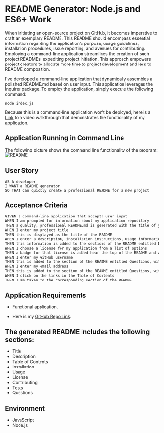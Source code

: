 # README Generator: Node.js and ES6+ Work

When initiating an open-source project on GitHub, it becomes imperative to craft an exemplary README. This README should encompass essential information regarding the application's purpose, usage guidelines, installation procedures, issue reporting, and avenues for contributing. Employing a command-line application streamlines the creation of such project READMEs, expediting project initiation. This approach empowers project creators to allocate more time to project development and less to README composition.

I've developed a command-line application that dynamically assembles a polished README.md based on user input. This application leverages the Inquirer package. To employ the application, simply execute the following command:

```
node index.js
```

Because this is a command-line application won’t be deployed, here is a <a href="https://drive.google.com/file/d/1VWWWcUwy8Li_TuWUN21cfA7TWxyq-Opn/view?usp=drive_link" target="_blank">Link</a> to a video walkthrough that demonstrates the functionality of my application.

## Application Running in Command Line
The following picture shows the command line functionality of the program:
![README](assets/FunctionalityREADME.png)


## User Story

```
AS A developer
I WANT a README generator
SO THAT can quickly create a professional README for a new project
```

## Acceptance Criteria

```md
GIVEN a command-line application that accepts user input
WHEN I am prompted for information about my application repository
THEN a quality, professional README.md is generated with the title of your project and sections entitled Description, Table of Contents, Installation, Usage, License, Contributing, Tests, and Questions
WHEN I enter my project title
THEN this is displayed as the title of the README
WHEN I enter a description, installation instructions, usage information, contribution guidelines, and test instructions
THEN this information is added to the sections of the README entitled Description, Installation, Usage, Contributing, and Tests
WHEN I choose a license for my application from a list of options
THEN a badge for that license is added hear the top of the README and a notice is added to the section of the README entitled License that explains which license the application is covered under
WHEN I enter my GitHub username
THEN this is added to the section of the README entitled Questions, with a link to my GitHub profile
WHEN I enter my email address
THEN this is added to the section of the README entitled Questions, with instructions on how to reach me with additional questions
WHEN I click on the links in the Table of Contents
THEN I am taken to the corresponding section of the README
```

## Application Requirements

* Functional application.

* Here is my <a href="https://github.com/basitmalik97/README-Generator" target="_blank">GitHub Repo Link</a>.

## The generated README includes the following sections: 

  * Title
  * Description
  * Table of Contents
  * Installation
  * Usage
  * License
  * Contributing
  * Tests
  * Questions


## Environment
* JavaScript
* Node.js
